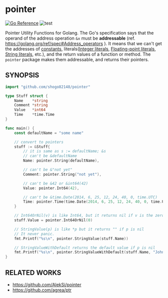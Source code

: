 # pointer

[![Go Reference](https://pkg.go.dev/badge/github.com/shogo82148/pointer.svg)](https://pkg.go.dev/github.com/shogo82148/pointer)
![test](https://github.com/shogo82148/pointer/workflows/test/badge.svg)

Pointer Utility Functions for Golang.
The Go's specification says that the operand of the address operation `&x` must be **addressable**
(ref. https://golang.org/ref/spec#Address_operators ).
It means that we can't get the addresses of [constants](https://golang.org/ref/spec#Constants),
literals([Integer literals](https://golang.org/ref/spec#Integer_literals), [Floating-point literals](https://golang.org/ref/spec#Floating-point_literals),
[String literals](https://golang.org/ref/spec#String_literals), etc.), and the return values of a function or method.
The `pointer` package makes them addressable, and returns their pointers.

## SYNOPSIS

```go
import "github.com/shogo82148/pointer"

type Stuff struct {
    Name    *string
    Comment *string
    Value   *int64
    Time    *time.Time
}

func main() {
    const defaultName = "some name"

    // convert to pointers
    stuff := &Stuff{
        // it is same as s := defaultName; &s
        // can't be &defaultName
        Name: pointer.String(defaultName),

        // can't be &"not yet"
        Comment: pointer.String("not yet"),

        // can't be &42 or &int64(42)
        Value: pointer.Int64(42),

        // can't be &time.Date(2014, 6, 25, 12, 24, 40, 0, time.UTC)
        Time: pointer.Time(time.Date(2014, 6, 25, 12, 24, 40, 0, time.UTC)),
    }

    // Int64OrNil(v) is like Int64, but it returns nil if v is the zero value.
    stuff.Value = pointer.Int64OrNil(0)

    // StringValue(p) is like *p but it returns "" if p is nil
    // It never panic.
    fmt.Printf("%s\n", pointer.StringValue(stuff.Name))

    // StringValueWithDefault returns the default value if p is nil
    fmt.Printf("%s\n", pointer.StringValueWithDefault(stuff.Name, "John"))
}
```

## RELATED WORKS

- https://github.com/AlekSi/pointer
- https://github.com/agrea/ptr
